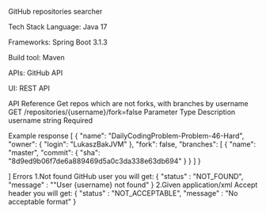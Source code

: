 
GitHub repositories searcher


Tech Stack
Language: Java 17

Frameworks: Spring Boot 3.1.3

Build tool: Maven

APIs: GitHub API

UI: REST API

API Reference
Get repos which are not forks, with branches by username
GET /repositories/{username}/fork=false
Parameter	Type	Description
username	string	Required

Example response
[
{
"name": "DailyCodingProblem-Problem-46-Hard",
"owner": {
"login": "LukaszBakJVM"
},
"fork": false,
"branches": [
{
"name": "master",
"commit": {
"sha": "8d9ed9b06f7de6a889469d5a0c3da338e63db694"
}
}
]
}

]
Errors
1.Not found GitHub user you will get:
{
"status" : "NOT_FOUND",
"message" : ""User {username} not found"
}
2.Given application/xml Accept header you will get:
{
"status" : "NOT_ACCEPTABLE",
"message" : "No acceptable format"
}